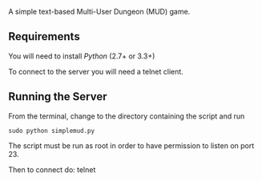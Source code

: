 
A simple text-based Multi-User Dungeon (MUD) game. 


Requirements
------------

You will need to install _Python_ (2.7+ or 3.3+) 

To connect to the server you will need a telnet client. 


Running the Server
------------------

From the terminal, change to the directory containing the script and run 

	sudo python simplemud.py
	
The script must be run as root in order to have permission to listen on
port 23.

Then to connect do: telnet <ip address or localhost>

